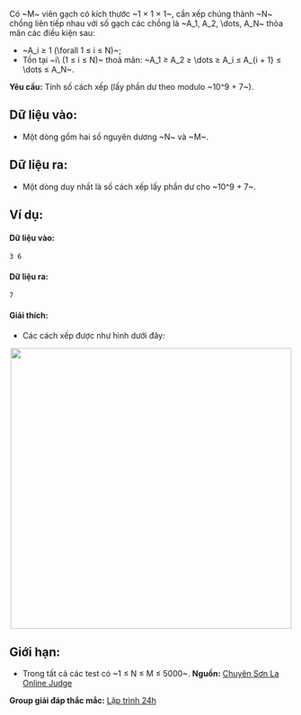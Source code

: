 Có ~M~ viên gạch có kích thước ~1 × 1 × 1~, cần xếp chúng thành ~N~ chồng liên tiếp nhau với số gạch các chồng là ~A_1, A_2, \dots, A_N~ thỏa mãn các điều kiện sau:
- ~A_i ≥ 1 (\forall 1 ≤ i ≤ N)~;
- Tồn tại ~i\ (1 ≤ i ≤ N)~ thoả mãn: ~A_1 ≥ A_2 ≥ \dots ≥ A_i ≤ A_{i + 1} ≤ \dots ≤ A_N~.

**Yêu cầu:** Tính số cách xếp (lấy phần dư theo modulo ~10^9 + 7~).

## Dữ liệu vào:
- Một dòng gồm hai số nguyên dương ~N~ và ~M~.

## Dữ liệu ra:
- Một dòng duy nhất là số cách xếp lấy phần dư cho ~10^9 + 7~.

## Ví dụ:
#### Dữ liệu vào:
```
3 6
```

#### Dữ liệu ra:
```
7
```

#### Giải thích:
- Các cách xếp được như hình dưới đây:
<center><img src="/images/problems/2344/TURTLEPOOL.png" width="500px" /></center>

## Giới hạn:
- Trong tất cả các test có ~1 ≤ N ≤ M ≤ 5000~.
**Nguồn:** [Chuyên Sơn La Online Judge](http://csloj.ddns.net/)

**Group giải đáp thắc mắc:** [Lập trình 24h](https://www.facebook.com/groups/1386904321519984)